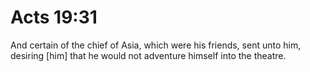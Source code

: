 # Acts 19:31

And certain of the chief of Asia, which were his friends, sent unto him, desiring [him] that he would not adventure himself into the theatre.